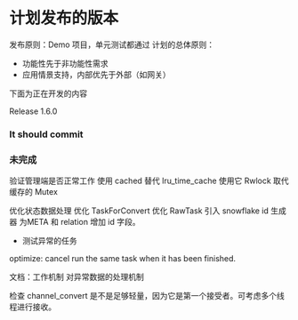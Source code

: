 # 计划发布的版本

发布原则：Demo 项目，单元测试都通过 计划的总体原则：

- 功能性先于非功能性需求
- 应用情景支持，内部优先于外部（如网关）

下面为正在开发的内容

Release 1.6.0

### It should commit

### 未完成

验证管理端是否正常工作
使用 cached 替代 lru_time_cache
使用它 Rwlock 取代缓存的 Mutex

优化状态数据处理
优化 TaskForConvert
优化 RawTask
引入 snowflake id 生成器
为META 和 relation 增加 id 字段。

- 测试异常的任务

optimize: cancel run the same task when it has been finished.

文档：工作机制
对异常数据的处理机制

检查 channel_convert 是不是足够轻量，因为它是第一个接受者。可考虑多个线程进行接收。